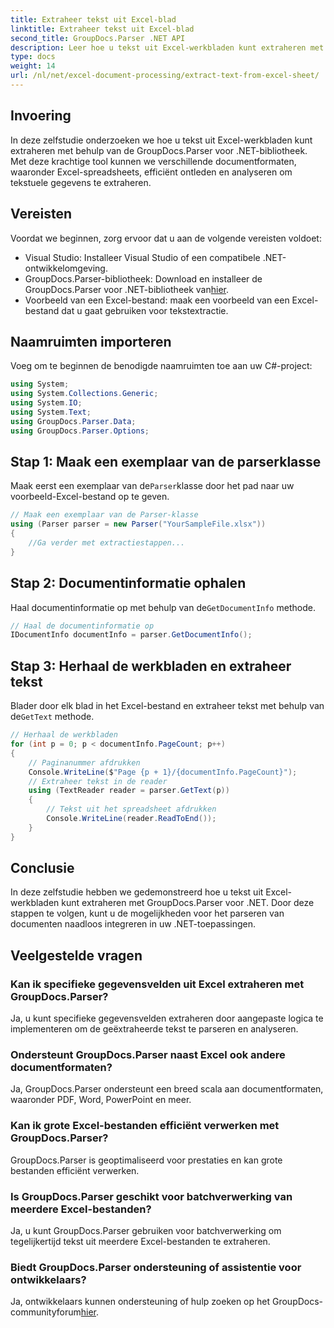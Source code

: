 ```yaml
---
title: Extraheer tekst uit Excel-blad
linktitle: Extraheer tekst uit Excel-blad
second_title: GroupDocs.Parser .NET API
description: Leer hoe u tekst uit Excel-werkbladen kunt extraheren met GroupDocs.Parser voor .NET. Eenvoudige stappen voor effectieve tekstextractie.
type: docs
weight: 14
url: /nl/net/excel-document-processing/extract-text-from-excel-sheet/
---
```

## Invoering
In deze zelfstudie onderzoeken we hoe u tekst uit Excel-werkbladen kunt extraheren met behulp van de GroupDocs.Parser voor .NET-bibliotheek. Met deze krachtige tool kunnen we verschillende documentformaten, waaronder Excel-spreadsheets, efficiënt ontleden en analyseren om tekstuele gegevens te extraheren.
## Vereisten
Voordat we beginnen, zorg ervoor dat u aan de volgende vereisten voldoet:
- Visual Studio: Installeer Visual Studio of een compatibele .NET-ontwikkelomgeving.
-  GroupDocs.Parser-bibliotheek: Download en installeer de GroupDocs.Parser voor .NET-bibliotheek van[hier](https://releases.groupdocs.com/parser/net/).
- Voorbeeld van een Excel-bestand: maak een voorbeeld van een Excel-bestand dat u gaat gebruiken voor tekstextractie.

## Naamruimten importeren
Voeg om te beginnen de benodigde naamruimten toe aan uw C#-project:
```csharp
using System;
using System.Collections.Generic;
using System.IO;
using System.Text;
using GroupDocs.Parser.Data;
using GroupDocs.Parser.Options;
```
## Stap 1: Maak een exemplaar van de parserklasse
 Maak eerst een exemplaar van de`Parser`klasse door het pad naar uw voorbeeld-Excel-bestand op te geven.
```csharp
// Maak een exemplaar van de Parser-klasse
using (Parser parser = new Parser("YourSampleFile.xlsx"))
{
    //Ga verder met extractiestappen...
}
```
## Stap 2: Documentinformatie ophalen
 Haal documentinformatie op met behulp van de`GetDocumentInfo` methode.
```csharp
// Haal de documentinformatie op
IDocumentInfo documentInfo = parser.GetDocumentInfo();
```
## Stap 3: Herhaal de werkbladen en extraheer tekst
 Blader door elk blad in het Excel-bestand en extraheer tekst met behulp van de`GetText` methode.
```csharp
// Herhaal de werkbladen
for (int p = 0; p < documentInfo.PageCount; p++)
{
    // Paginanummer afdrukken
    Console.WriteLine($"Page {p + 1}/{documentInfo.PageCount}");
    // Extraheer tekst in de reader
    using (TextReader reader = parser.GetText(p))
    {
        // Tekst uit het spreadsheet afdrukken
        Console.WriteLine(reader.ReadToEnd());
    }
}
```

## Conclusie
In deze zelfstudie hebben we gedemonstreerd hoe u tekst uit Excel-werkbladen kunt extraheren met GroupDocs.Parser voor .NET. Door deze stappen te volgen, kunt u de mogelijkheden voor het parseren van documenten naadloos integreren in uw .NET-toepassingen.

## Veelgestelde vragen
### Kan ik specifieke gegevensvelden uit Excel extraheren met GroupDocs.Parser?
Ja, u kunt specifieke gegevensvelden extraheren door aangepaste logica te implementeren om de geëxtraheerde tekst te parseren en analyseren.
### Ondersteunt GroupDocs.Parser naast Excel ook andere documentformaten?
Ja, GroupDocs.Parser ondersteunt een breed scala aan documentformaten, waaronder PDF, Word, PowerPoint en meer.
### Kan ik grote Excel-bestanden efficiënt verwerken met GroupDocs.Parser?
GroupDocs.Parser is geoptimaliseerd voor prestaties en kan grote bestanden efficiënt verwerken.
### Is GroupDocs.Parser geschikt voor batchverwerking van meerdere Excel-bestanden?
Ja, u kunt GroupDocs.Parser gebruiken voor batchverwerking om tegelijkertijd tekst uit meerdere Excel-bestanden te extraheren.
### Biedt GroupDocs.Parser ondersteuning of assistentie voor ontwikkelaars?
 Ja, ontwikkelaars kunnen ondersteuning of hulp zoeken op het GroupDocs-communityforum[hier](https://forum.groupdocs.com/c/parser/17).